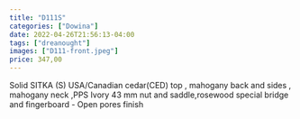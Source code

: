 ```yaml
---
title: "D111S"
categories: ["Dowina"]
date: 2022-04-26T21:56:13-04:00
tags: ["dreanought"]
images: ["D111-front.jpeg"]
price: 347,00
---
```


Solid SITKA (S) USA/Canadian cedar(CED) top , mahogany back and sides , mahogany neck ,PPS Ivory 43 mm nut and saddle,rosewood special bridge and fingerboard - Open pores finish
